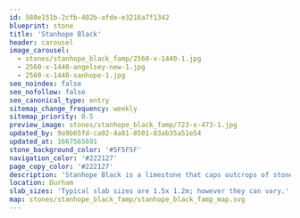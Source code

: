 ```yaml
---
id: 580e151b-2cfb-402b-afde-e3216a7f1342
blueprint: stone
title: 'Stanhope Black'
header: carousel
image_carousel:
  - stones/stanhope_black_famp/2560-x-1440-1.jpg
  - 2560-x-1440-angelsey-new-1.jpg
  - 2560-x-1440-sanhope-1.jpg
seo_noindex: false
seo_nofollow: false
seo_canonical_type: entry
sitemap_change_frequency: weekly
sitemap_priority: 0.5
preview_image: stones/stanhope_black_famp/723-x-473-1.jpg
updated_by: 9a9b65fd-ca02-4a81-8501-83ab35a51e54
updated_at: 1667565691
stone_background_color: '#5F5F5F'
navigation_color: '#222127'
page_copy_color: '#222127'
description: 'Stanhope Black is a limestone that caps outcrops of stone throughout the Weardale Valley, in County Durham. It is a simple black stone that is unlike any other and its simplicity makes it a wonderful foil for more established marbles. The stone is well suited for sculpting and over time has produced a number of beautiful pieces.'
location: Durham
slab_sizes: 'Typical slab sizes are 1.5x 1.2m; however they can vary.'
map: stones/stanhope_black_famp/stanhope_black_famp_map.svg
---
```

